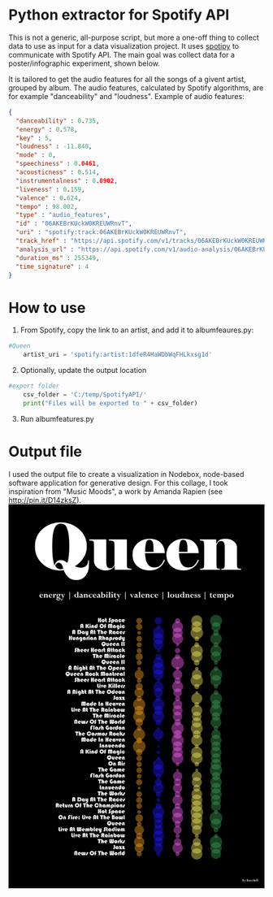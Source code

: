# Python extractor for Spotify API
This is not a generic, all-purpose script, but more a one-off thing to collect data to use as input for a data visualization project. 
It uses [spotipy](https://spotipy.readthedocs.io/en/latest/) to communicate with Spotify API.  The main goal was collect data for a poster/infographic experiment, shown below.

It is tailored to get the audio features for all the songs of a givent artist, grouped by album. The audio features, calculated by Spotify algorithms, are for example "danceability" and "loudness". 
Example of audio features:
```json
{
  "danceability" : 0.735,
  "energy" : 0.578,
  "key" : 5,
  "loudness" : -11.840,
  "mode" : 0,
  "speechiness" : 0.0461,
  "acousticness" : 0.514,
  "instrumentalness" : 0.0902,
  "liveness" : 0.159,
  "valence" : 0.624,
  "tempo" : 98.002,
  "type" : "audio_features",
  "id" : "06AKEBrKUckW0KREUWRnvT",
  "uri" : "spotify:track:06AKEBrKUckW0KREUWRnvT",
  "track_href" : "https://api.spotify.com/v1/tracks/06AKEBrKUckW0KREUWRnvT",
  "analysis_url" : "https://api.spotify.com/v1/audio-analysis/06AKEBrKUckW0KREUWRnvT",
  "duration_ms" : 255349,
  "time_signature" : 4
}
````
# How to use
1. From Spotify, copy the link to an artist, and add it to albumfeaures.py:
```python
#Queen
    artist_uri = 'spotify:artist:1dfeR4HaWDbWqFHLkxsg1d'
```` 
2. Optionally, update the output location
```python
#export folder
    csv_folder = 'C:/temp/SpotifyAPI/'
    print("Files will be exported to " + csv_folder)
```
3. Run albumfeatures.py

# Output file
I used the output file to create a visualization in Nodebox, node-based software application for generative design. For this collage, I took inspiration from "Music Moods", a work by Amanda Rapien (see http://pin.it/D14zksZ).
![](nodebox/Queen%20Album%20Features.png)

